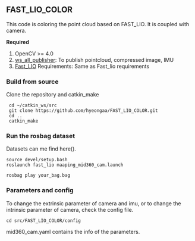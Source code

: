 ## FAST_LIO_COLOR

This code is coloring the point cloud based on FAST_LIO. It is coupled with camera.

**Required**

1. OpenCV >= 4.0
2. [ws_all_publisher](https://github.com/CVLab-DSR-Project/ws_all_publisher.git): To publish pointcloud, compressed image, IMU
3. [Fast_LIO](https://github.com/hku-mars/FAST_LIO.git) Requirements: Same as Fast_lio requirements


### Build from source

Clone the repository and catkin_make

     cd ~/catkin_ws/src
     git clone https://github.com/hyeongaa/FAST_LIO_COLOR.git
     cd ..
     catkin_make

### Run the rosbag dataset

Datasets can me find here().


    source devel/setup.bash
    roslaunch fast_lio maaping_mid360_cam.launch

    rosbag play your_bag.bag


### Parameters and config

To change the extrinsic parameter of camera and imu, or to change the intrinsic parameter of camera, check the config file.

    cd src/FAST_LIO_COLOR/config

mid360_cam.yaml contains the info of the parameters.


